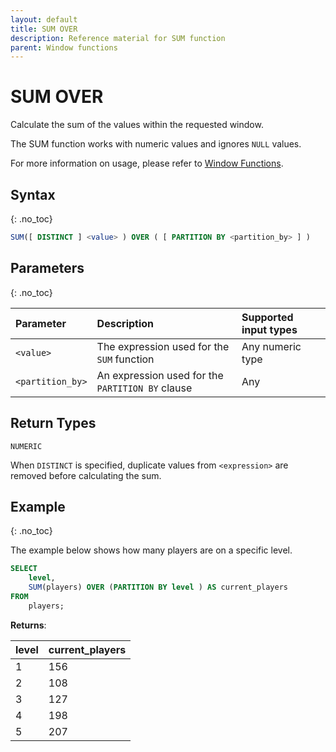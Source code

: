 ```yaml
---
layout: default
title: SUM OVER
description: Reference material for SUM function
parent: Window functions
---
```


# SUM OVER

Calculate the sum of the values within the requested window.

The SUM function works with numeric values and ignores `NULL` values.

For more information on usage, please refer to [Window Functions](./index.md).

## Syntax
{: .no_toc}

```sql
SUM([ DISTINCT ] <value> ) OVER ( [ PARTITION BY <partition_by> ] )
```

## Parameters 
{: .no_toc}

| Parameter | Description                                      |Supported input types | 
| :--------- | :------------------------------------------------ | :------------| 
| `<value>`   | The expression used for the `SUM` function       | Any numeric type |
| `<partition_by>`  | An expression used for the `PARTITION BY` clause | Any |

## Return Types
`NUMERIC` 

When `DISTINCT` is specified, duplicate values from `<expression>` are removed before calculating the sum.

## Example
{: .no_toc}

The example below shows how many players are on a specific level. 

```sql
SELECT
	level,
	SUM(players) OVER (PARTITION BY level ) AS current_players
FROM
	players;
```

**Returns**:

| level | current_players |
|:-----|:------|
| 1 | 156 |
| 2 | 108 |
| 3 | 127 |
| 4 | 198 |
| 5 | 207 |
